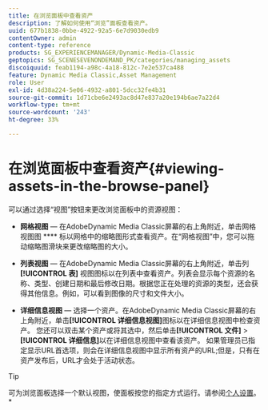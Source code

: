 ```yaml
---
title: 在浏览面板中查看资产
description: 了解如何使用“浏览”面板查看资产。
uuid: 677b1838-0bbe-4922-92a5-6e7d9030edb9
contentOwner: admin
content-type: reference
products: SG_EXPERIENCEMANAGER/Dynamic-Media-Classic
geptopics: SG_SCENESEVENONDEMAND_PK/categories/managing_assets
discoiquuid: feab1194-a98c-4a18-812c-7e2e537ca488
feature: Dynamic Media Classic,Asset Management
role: User
exl-id: 4d38a224-5e06-4932-a801-5dcc32fe4b31
source-git-commit: 1d71cbe6e2493ac8d47e837a20e194b6ae7a22d4
workflow-type: tm+mt
source-wordcount: '243'
ht-degree: 33%

---
```


# 在浏览面板中查看资产{#viewing-assets-in-the-browse-panel}

可以通过选择“视图”按钮来更改浏览面板中的资源视图：

* **网格视图**  — 在AdobeDynamic Media Classic屏幕的右上角附近，单击网格视图图 **** 标以网格中的缩略图形式查看资产。在“网格视图”中，您可以拖动缩略图滑块来更改缩略图的大小。

* **列表视图**  — 在AdobeDynamic Media Classic屏幕的右上角附近，单击列 **[!UICONTROL 表]** 视图图标以在列表中查看资产。列表会显示每个资源的名称、类型、创建日期和最后修改日期。根据您正在处理的资源的类型，还会获得其他信息。例如，可以看到图像的尺寸和文件大小。

* **详细信息视图**  — 选择一个资产。在AdobeDynamic Media Classic屏幕的右上角附近，单击&#x200B;**[!UICONTROL 详细信息视图]**&#x200B;图标以在详细信息视图中检查资产。 您还可以双击某个资产或将其选中，然后单击&#x200B;**[!UICONTROL 文件]** > **[!UICONTROL 详细信息]**&#x200B;以在详细信息视图中查看该资产。 如果管理员已指定显示URL首选项，则会在详细信息视图中显示所有资产的URL;但是，只有在资产发布后，URL才会处于活动状态。

>[!TIP]
>
>可为浏览面板选择一个默认视图，使面板按您的指定方式运行。请参阅[个人设置](personal-setup.md#personal_setup)。*
